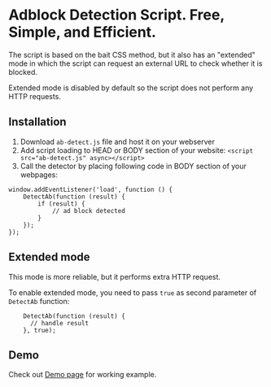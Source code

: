 # Adblock Detection Script. Free, Simple, and Efficient.

The script is based on the bait CSS method, but it also has an "extended" mode in which the script can request an external URL to check whether it is blocked.

Extended mode is disabled by default so the script does not perform any HTTP requests.

## Installation

1. Download ```ab-detect.js``` file and host it on your webserver 
2. Add script loading to HEAD or BODY section of your website: ```<script src="ab-detect.js" async></script>```
3. Call the detector by placing following code in BODY section of your webpages:

```
window.addEventListener('load', function () {
    DetectAb(function (result) {
        if (result) {
            // ad block detected
        }
    });
});
```

## Extended mode

This mode is more reliable, but it performs extra HTTP request.

To enable extended mode, you need to pass ```true``` as second parameter of ```DetectAb``` function:

```
    DetectAb(function (result) {
      // handle result
    }, true);
```

## Demo

Check out [Demo page](https://adserver-online.github.io/adblock-detector/demo.html) for working example.


